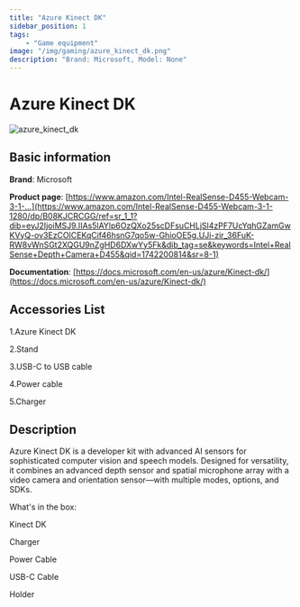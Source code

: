 ```yaml
---
title: "Azure Kinect DK"
sidebar_position: 1
tags:
    - "Game equipment"
image: "/img/gaming/azure_kinect_dk.png"
description: "Brand: Microsoft, Model: None"
---
```

# Azure Kinect DK

![azure_kinect_dk](/img/gaming/azure_kinect_dk.png)

## Basic information

**Brand**: Microsoft

**Product page**: [https://www.amazon.com/Intel-RealSense-D455-Webcam-3-1-...](https://www.amazon.com/Intel-RealSense-D455-Webcam-3-1-1280/dp/B08KJCRCGG/ref=sr_1_1?dib=eyJ2IjoiMSJ9.IIAs5lAYlp6OzQXo25scDFsuCHLjSl4zPF7UcYqhGZamGwKVyQ-ov3EzCOlCEKqCif46hsnG7qo5w-GhioOE5g.UJi-zir_36FuK-RW8vWnSGt2XQGU9nZgHD6DXwYy5Fk&dib_tag=se&keywords=Intel+RealSense+Depth+Camera+D455&qid=1742200814&sr=8-1)

**Documentation**: [https://docs.microsoft.com/en-us/azure/Kinect-dk/](https://docs.microsoft.com/en-us/azure/Kinect-dk/)

## Accessories List

1\.Azure Kinect DK

 2\.Stand

 3\.USB\-C to USB cable

 4\.Power cable

 5\.Charger

## Description

Azure Kinect DK is a developer kit with advanced AI sensors for sophisticated computer vision and speech models\. Designed for versatility, it combines an advanced depth sensor and spatial microphone array with a video camera and orientation sensor—with multiple modes, options, and SDKs\.



What's in the box:

Kinect DK

Charger

Power Cable

USB\-C Cable

Holder

